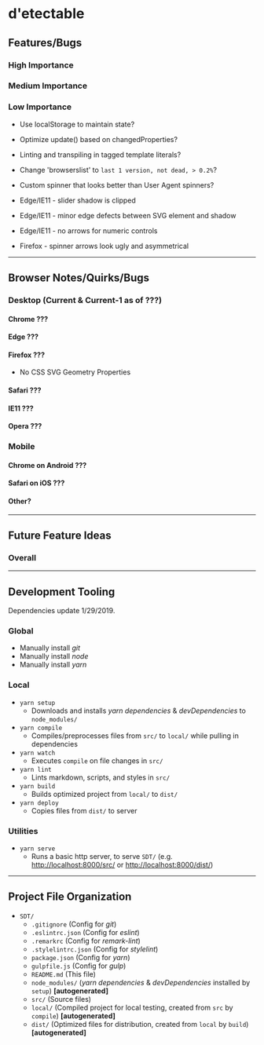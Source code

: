 <!--lint disable first-level-heading -->
# d'etectable
<!--lint enable first-level-heading -->

## Features/Bugs

### High Importance

### Medium Importance

### Low Importance

- Use localStorage to maintain state?
- Optimize update() based on changedProperties?
- Linting and transpiling in tagged template literals?
- Change 'browserslist' to `last 1 version, not dead, > 0.2%`?
- Custom spinner that looks better than User Agent spinners?

- Edge/IE11 - slider shadow is clipped
- Edge/IE11 - minor edge defects between SVG element and shadow
- Edge/IE11 - no arrows for numeric controls
- Firefox - spinner arrows look ugly and asymmetrical

---

## Browser Notes/Quirks/Bugs

### Desktop (Current & Current-1 as of ???)

#### Chrome ???

#### Edge ???

#### Firefox ???

- No CSS SVG Geometry Properties

#### Safari ???

#### IE11 ???

#### Opera ???

### Mobile

#### Chrome on Android ???

#### Safari on iOS ???

#### Other?

---

## Future Feature Ideas

### Overall

---

## Development Tooling

Dependencies update 1/29/2019.

### Global

- Manually install *git*
- Manually install *node*
- Manually install *yarn*

### Local

- `yarn setup`
  - Downloads and installs *yarn dependencies* & *devDependencies* to `node_modules/`
- `yarn compile`
  - Compiles/preprocesses files from `src/` to `local/` while pulling in dependencies
- `yarn watch`
  - Executes `compile` on file changes in `src/`
- `yarn lint`
  - Lints markdown, scripts, and styles in `src/`
- `yarn build`
  - Builds optimized project from `local/` to `dist/`
- `yarn deploy`
  - Copies files from `dist/` to server

### Utilities

- `yarn serve`
  - Runs a basic http server, to serve `SDT/` (e.g. <http://localhost:8000/src/> or <http://localhost:8000/dist/>)

---

## Project File Organization

- `SDT/`
  - `.gitignore` (Config for *git*)
  - `.eslintrc.json` (Config for *eslint*)
  - `.remarkrc` (Config for *remark-lint*)
  - `.stylelintrc.json` (Config for *stylelint*)
  - `package.json` (Config for *yarn*)
  - `gulpfile.js` (Config for *gulp*)
  - `README.md` (This file)
  - `node_modules/` (*yarn dependencies* & *devDependencies* installed by `setup`)
    **\[autogenerated\]**
  - `src/` (Source files)
  - `local/` (Compiled project for local testing, created from `src` by `compile`)
    **\[autogenerated\]**
  - `dist/` (Optimized files for distribution, created from `local` by `build`)
    **\[autogenerated\]**
